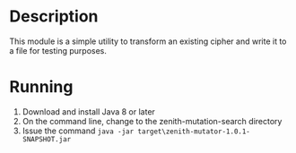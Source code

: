 # Description
This module is a simple utility to transform an existing cipher and write it to a file for testing purposes.

# Running
1. Download and install Java 8 or later
2. On the command line, change to the zenith-mutation-search directory
3. Issue the command `java -jar target\zenith-mutator-1.0.1-SNAPSHOT.jar`